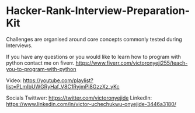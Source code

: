 # Hacker-Rank-Interview-Preparation-Kit
Challenges are organised around core concepts commonly tested during Interviews.

If you have any questions or you would like to learn how to program with python
contact me on fiverr. https://www.fiverr.com/victoronyeji255/teach-you-to-program-with-python

Video: https://youtube.com/playlist?list=PLmIbUWGRyHaf_V8C1RyjmPl8GzzXz_yKc

Socials
Twittwer: https://twitter.com/victoronyejide
LinkedIn: https://www.linkedin.com/in/victor-uchechukwu-onyejide-3446a3180/
